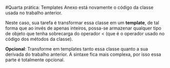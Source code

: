 #Quarta prática: Templates
Anexo está novamente o código da classe usada no trabalho anterior.

Neste caso, sua tarefa é transformar essa classe em um **template**, de tal forma que ao invés de apenas inteiros, possa-se armazenar qualquer tipo de objeto que tenha sobrecarga do operador < (que é o operador usado no código dos métodos da classe).

**Opcional**: Transforme em templates tanto essa classe quanto a sua derivada do trabalho anterior. A sintaxe fica mais complexa, por isso essa parte é totalmente opcional.
